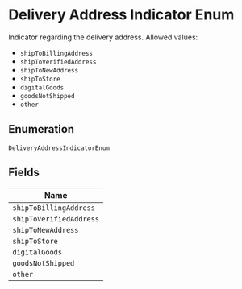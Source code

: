 
# Delivery Address Indicator Enum

Indicator regarding the delivery address.
Allowed values:

* `shipToBillingAddress`
* `shipToVerifiedAddress`
* `shipToNewAddress`
* `shipToStore`
* `digitalGoods`
* `goodsNotShipped`
* `other`

## Enumeration

`DeliveryAddressIndicatorEnum`

## Fields

| Name |
|  --- |
| `shipToBillingAddress` |
| `shipToVerifiedAddress` |
| `shipToNewAddress` |
| `shipToStore` |
| `digitalGoods` |
| `goodsNotShipped` |
| `other` |

